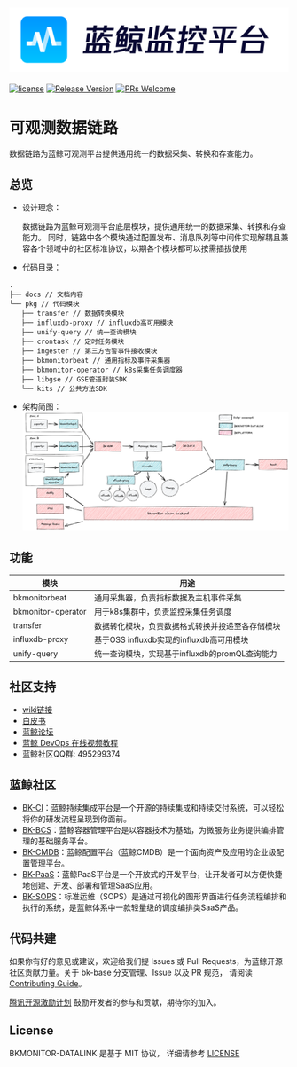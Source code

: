 ![](docs/imgs/logo.png)
---
[![license](https://img.shields.io/badge/license-MIT-brightgreen.svg?style=flat)](./LICENSE.txt)
[![Release Version](https://img.shields.io/badge/release-V3.6.X-brightgreen.svg)]()
[![PRs Welcome](https://img.shields.io/badge/PRs-welcome-brightgreen.svg)](https://github.com/TencentBlueKing/bkmonitor-datalink/pulls)

# 可观测数据链路

数据链路为蓝鲸可观测平台提供通用统一的数据采集、转换和存查能力。



## 总览
 - 设计理念：

    数据链路为蓝鲸可观测平台底层模块，提供通用统一的数据采集、转换和存查能力。 
    同时，链路中各个模块通过配置发布、消息队列等中间件实现解耦且兼容各个领域中的社区标准协议，以期各个模块都可以按需插拔使用

 - 代码目录：

 ```
 .
├── docs // 文档内容
└── pkg // 代码模块
    ├── transfer // 数据转换模块
    ├── influxdb-proxy // influxdb高可用模块
    ├── unify-query // 统一查询模块
    ├── crontask // 定时任务模块
    ├── ingester // 第三方告警事件接收模块
    ├── bkmonitorbeat // 通用指标及事件采集器
    ├── bkmonitor-operator // k8s采集任务调度器
    ├── libgse // GSE管道封装SDK
    └── kits // 公共方法SDK
```

 - 架构简图：
![数据链路](docs/imgs/arch.png)

## 功能
| 模块                 | 用途                            |   
|--------------------|-------------------------------|
| bkmonitorbeat      | 通用采集器，负责指标数据及主机事件采集           |
| bkmonitor-operator | 用于k8s集群中，负责监控采集任务调度           |
| transfer           | 数据转化模块，负责数据格式转换并投递至各存储模块      |
| influxdb-proxy     | 基于OSS influxdb实现的influxdb高可用模块 |
| unify-query        | 统一查询模块，实现基于influxdb的promQL查询能力 |

## 社区支持
- [wiki链接](https://bk.tencent.com/docs/document/7.0/248/40001)
- [白皮书](https://bk.tencent.com/docs/document/7.0/248/40001)
- [蓝鲸论坛](https://bk.tencent.com/s-mart/communities)
- [蓝鲸 DevOps 在线视频教程](https://bk.tencent.com/s-mart/community/question/9066)
- 蓝鲸社区QQ群: 495299374

## 蓝鲸社区
- [BK-CI](https://github.com/Tencent/bk-ci)：蓝鲸持续集成平台是一个开源的持续集成和持续交付系统，可以轻松将你的研发流程呈现到你面前。
- [BK-BCS](https://github.com/Tencent/bk-bcs)：蓝鲸容器管理平台是以容器技术为基础，为微服务业务提供编排管理的基础服务平台。
- [BK-CMDB](https://github.com/Tencent/bk-cmdb)：蓝鲸配置平台（蓝鲸CMDB）是一个面向资产及应用的企业级配置管理平台。
- [BK-PaaS](https://github.com/Tencent/bk-PaaS)：蓝鲸PaaS平台是一个开放式的开发平台，让开发者可以方便快捷地创建、开发、部署和管理SaaS应用。
- [BK-SOPS](https://github.com/Tencent/bk-sops)：标准运维（SOPS）是通过可视化的图形界面进行任务流程编排和执行的系统，是蓝鲸体系中一款轻量级的调度编排类SaaS产品。

## 代码共建
如果你有好的意见或建议，欢迎给我们提 Issues 或 Pull Requests，为蓝鲸开源社区贡献力量。关于 bk-base 分支管理、Issue 以及 PR 规范，
请阅读 [Contributing Guide](docs/guides/contributing.md)。

[腾讯开源激励计划](https://opensource.tencent.com/contribution) 鼓励开发者的参与和贡献，期待你的加入。

## License
BKMONITOR-DATALINK 是基于 MIT 协议， 详细请参考 [LICENSE](./LICENSE.txt)
